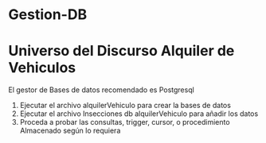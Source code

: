 # Gestion-DB
# Universo del Discurso Alquiler de Vehiculos
El gestor de Bases de datos recomendado es Postgresql
1. Ejecutar el archivo alquilerVehiculo para crear la bases de datos
2. Ejecutar el archivo Insecciones db alquilerVehiculo para añadir los datos
3. Proceda a probar las consultas, trigger, cursor, o procedimiento Almacenado según lo requiera 
